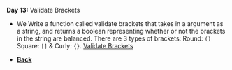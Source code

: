 **Day 13:** Validate Brackets

- We Write a function called validate brackets that takes in a argument as a string, and returns a boolean representing whether or not the brackets in the string are balanced. There are 3 types of brackets: Round: `()` Square: `[]` & Curly: `{}`. [Validate Brackets](challenger/validateBrackets)

- **[Back](https://github.com/scottie-l/data-structures-and-algorithms/blob/main/javascript/README.md)**

